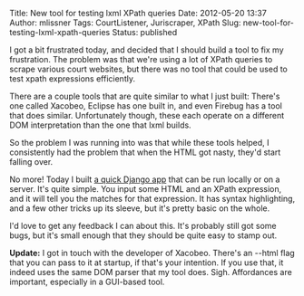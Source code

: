 Title: New tool for testing lxml XPath queries
Date: 2012-05-20 13:37
Author: mlissner
Tags: CourtListener, Juriscraper, XPath
Slug: new-tool-for-testing-lxml-xpath-queries
Status: published

I got a bit frustrated today, and decided that I should build a tool to
fix my frustration. The problem was that we're using a lot of XPath
queries to scrape various court websites, but there was no tool that
could be used to test xpath expressions efficiently.

There are a couple tools that are quite similar to what I just built:
There's one called Xacobeo, Eclipse has one built in, and even Firebug
has a tool that does similar. Unfortunately though, these each operate
on a different DOM interpretation than the one that lxml builds.

So the problem I was running into was that while these tools helped, I
consistently had the problem that when the HTML got nasty, they'd start
falling over.

No more! Today I built [a quick Django
app](https://github.com/mlissner/lxml-xpath-tester/) that can be run
locally or on a server. It's quite simple. You input some HTML and an
XPath expression, and it will tell you the matches for that expression.
It has syntax highlighting, and a few other tricks up its sleeve, but
it's pretty basic on the whole.

I'd love to get any feedback I can about this. It's probably still got
some bugs, but it's small enough that they should be quite easy to stamp
out.

**Update:** I got in touch with the developer of Xacobeo. There's an
--html flag that you can pass to it at startup, if that's your
intention. If you use that, it indeed uses the same DOM parser that my
tool does. Sigh. Affordances are important, especially in a GUI-based
tool.

